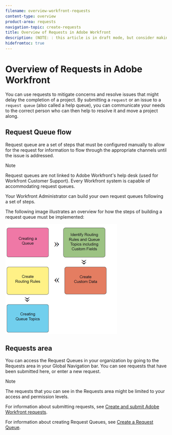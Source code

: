 ```yaml
---
filename: overview-workfront-requests
content-type: overview
product-area: requests
navigation-topic: create-requests
title: Overview of Requests in Adobe Workfront
description: (NOTE: : this article is in draft mode, but consider making it public?! Could be the landing spot for a general Requests area?!
hidefromtoc: true
---
```


# Overview of Requests in&nbsp;Adobe Workfront

<!--
<p data-mc-conditions="QuicksilverOrClassic.Draft mode">(NOTE:&nbsp;: this article is in draft mode, but consider making it public?! Could be the landing spot for a general Requests area?!</p>
-->

You can use requests to mitigate concerns and resolve issues that might delay the completion of a project. By submitting a ```request``` or an issue to a ```request queue``` (also called a help queue), you can communicate your needs to the correct person who can then help to resolve it and move a project along.

## Request Queue flow

Request queue are a set of steps that must be configured manually to allow for the request for information to flow through the appropriate channels until the issue is addressed.

>[!NOTE]
>
>Request queues are not linked to Adobe Workfront's help desk (used for Workfront Customer Support). Every Workfront system is capable of accommodating request queues.

Your Workfront Administrator can build your own request queues following a set of steps.

The following image illustrates an overview for how the steps of building a request queue must be implemented:

![](assets/screen-shot-2013-08-30-at-1.16.50-pm-350x343.png)

## Requests area

You can access the Request Queues in your organization by going to the Requests area in your Global Navigation bar. You can see requests that have been submitted here, or enter a new request.

>[!NOTE]
>
>The requests that you can see in the Requests area might be limited to your access and permission levels.

For information about submitting requests, see [Create and submit Adobe Workfront requests](../../../manage-work/requests/create-requests/create-submit-requests.md).

For information about creating Request Queues, see [Create a Request Queue](../../../manage-work/requests/create-and-manage-request-queues/create-request-queue.md). 
